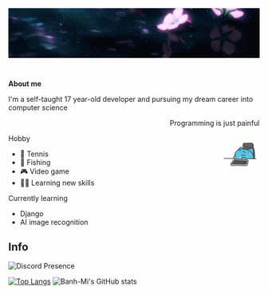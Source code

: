 <img src="flower-banner.gif">



#

 **About me**

I'm a self-taught 17 year-old developer and pursuing my dream career into computer science

<p align="right">Programming is just painful</p>
<img align="right" alt="Coding" width="15%" src="https://github.com/superhyper12/superhyper12/blob/main/gifs/catbug-tired.gif">

Hobby
- 🎾 Tennis
- 🎣 Fishing                                        
- 🎮 Video game 
- 🤹‍♀️ Learning new skills

Currently learning

- Django
- AI image recognition


 ## Info

![Discord Presence](https://lanyard-profile-readme.vercel.app/api/374224735292358657)

[![Top Langs](https://github-readme-stats.vercel.app/api/top-langs/?username=superhyper12&langs_count=8)](https://github.com/superhyper12/github-readme-stats) 
![Banh-Mi's GitHub stats](https://github-readme-stats.vercel.app/api?username=superhyper12&show_icons=true&theme=dark)

